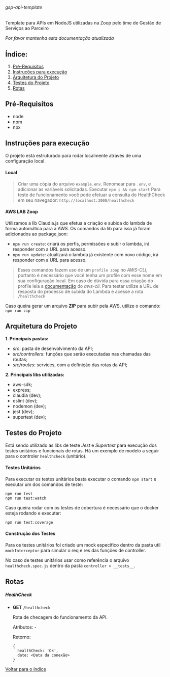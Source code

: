 ###### gsp-api-template
Template para APIs em NodeJS utilizadas na Zoop pelo time de Gestão de Serviços ao Parceiro

*Por favor mantenha esta documentação atualizada*

## Índice:

1. [Pré-Requisitos](#pré-requisitos)
2. [Instruções para execução](#instruções-para-execução)
3. [Arquitetura do Projeto](#arquitetura-do-projeto)
4. [Testes do Projeto](#testes-do-projeto)
5. [Rotas](#rotas)

## Pré-Requisitos

* node
* npm
* npx

## Instruções para execução

O projeto está estruturado para rodar localmente através de uma configuração local.

#### Local
> Criar uma cópia do arquivo `example.env`. Renomear para `.env`, e adicionar as variáveis solicitadas.
> Executar `npm i && npm start`
> Para teste de funcionamento você pode efetuar a consulta do HealthCheck em seu navegador:
>`http://localhost:3000/healthcheck`
#### AWS LAB Zoop

Utilizamos a lib Claudia.js que efetua a criação e subida do lambda de forma automática para a AWS. Os comandos da lib para isso já foram adicionados ao package.json:

- `npm run create`: criará os perfis, permissões e subir o lambda, irá responder com a URL para acesso.
- `npm run update`: atualizará o lambda já existente com novo código, irá responder com a URL para acesso.

> Esses comandos fazem uso de um `profile zoop` no _AWS-CLI_, portanto é necessário que você tenha um profile com esse nome em sua configuração local.
Em caso de dúvida para essa criação do profile leia a [documentação](https://docs.aws.amazon.com/cli/latest/userguide/cli-chap-configure.html#cli-quick-configuration-multi-profiles) do _aws-cli_. 
Para testar utilize a URL de resposta do processo de subida do Lambda e acesse a rota `/healthcheck`

Caso queira gerar um arquivo **ZIP** para subir pela AWS, utilize o comando: `npm run zip`


## Arquitetura do Projeto

**1. Principais pastas:**

- _src_: pasta de desenvolvimento da API;
- _src/controllers_: funções que serão executadas nas chamadas das routas;
- _src/routes_: services, com a definição das rotas da API;

**2. Principais libs utilizadas:**

- aws-sdk;
- express;
- claudia (dev);
- eslint (dev);
- nodemon (dev);
- jest (dev);
- supertest (dev);

## Testes do Projeto

Está sendo utilizado as libs de teste _Jest_ e _Supertest_ para execução dos testes unitários e funcionais de rotas. Há um exemplo de modelo a seguir para o controler `healthcheck` (unitário).

#### Testes Unitários
Para executar os testes unitários basta executar o comando `npm start` e executar um dos comandos de teste:
```
npm run test
npm run test:watch
```

Caso queira rodar com os testes de cobertura é necessário que o docker esteja rodando e executar:

```
npm run test:coverage
```

#### Construção dos Testes

Para os testes unitários foi criado um mock específico dentro da pasta util `mockInterceptor` para simular o req e res das funções de controller.

No caso de testes unitários usar como referência o arquivo `healthcheck.spec.js` dentro da pasta `controller > __tests__`.

## Rotas

##### HealhCheck

- **GET** `/healthcheck`

  Rota de checagem do funcionamento da API.

  Atributos: -

  Retorno:
    ```
    {
      healthCheck: 'Ok',
      date: <Data da conexão>
    }
    ```

[Voltar para o índice](#índice)